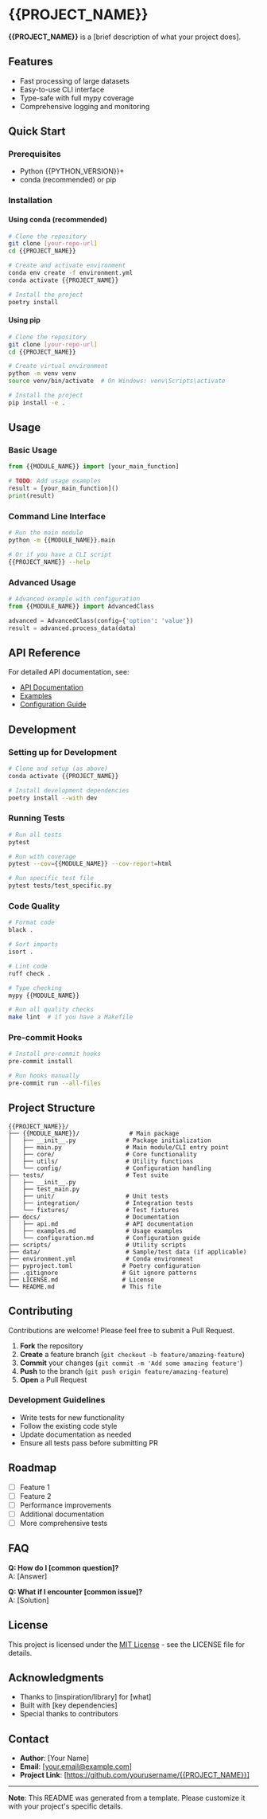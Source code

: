 # {{PROJECT_NAME}}

<!-- TODO: Add a compelling project description here -->
<!-- What does your project do? Why is it useful? -->

**{{PROJECT_NAME}}** is a [brief description of what your project does].

## Features

<!-- TODO: List the key features of your project -->
- Fast processing of large datasets
- Easy-to-use CLI interface
- Type-safe with full mypy coverage
- Comprehensive logging and monitoring

## Quick Start

### Prerequisites

- Python {{PYTHON_VERSION}}+
- conda (recommended) or pip

### Installation

#### Using conda (recommended)

```bash
# Clone the repository
git clone [your-repo-url]
cd {{PROJECT_NAME}}

# Create and activate environment
conda env create -f environment.yml
conda activate {{PROJECT_NAME}}

# Install the project
poetry install
```

#### Using pip

```bash
# Clone the repository
git clone [your-repo-url]
cd {{PROJECT_NAME}}

# Create virtual environment
python -m venv venv
source venv/bin/activate  # On Windows: venv\Scripts\activate

# Install the project
pip install -e .
```

## Usage

### Basic Usage

```python
from {{MODULE_NAME}} import [your_main_function]

# TODO: Add usage examples
result = [your_main_function]()
print(result)
```

### Command Line Interface

<!-- TODO: Add CLI examples if applicable -->
```bash
# Run the main module
python -m {{MODULE_NAME}}.main

# Or if you have a CLI script
{{PROJECT_NAME}} --help
```

### Advanced Usage

<!-- TODO: Add more complex examples -->
```python
# Advanced example with configuration
from {{MODULE_NAME}} import AdvancedClass

advanced = AdvancedClass(config={'option': 'value'})
result = advanced.process_data(data)
```

## API Reference

<!-- TODO: Link to detailed API documentation -->
For detailed API documentation, see:
- [API Documentation](docs/api.md)
- [Examples](docs/examples.md)
- [Configuration Guide](docs/configuration.md)

## Development

### Setting up for Development

```bash
# Clone and setup (as above)
conda activate {{PROJECT_NAME}}

# Install development dependencies
poetry install --with dev
```

### Running Tests

```bash
# Run all tests
pytest

# Run with coverage
pytest --cov={{MODULE_NAME}} --cov-report=html

# Run specific test file
pytest tests/test_specific.py
```

### Code Quality

```bash
# Format code
black .

# Sort imports
isort .

# Lint code
ruff check .

# Type checking
mypy {{MODULE_NAME}}

# Run all quality checks
make lint  # if you have a Makefile
```

### Pre-commit Hooks

<!-- TODO: Set up pre-commit if desired -->
```bash
# Install pre-commit hooks
pre-commit install

# Run hooks manually
pre-commit run --all-files
```

## Project Structure

```
{{PROJECT_NAME}}/
├── {{MODULE_NAME}}/              # Main package
│   ├── __init__.py              # Package initialization
│   ├── main.py                  # Main module/CLI entry point
│   ├── core/                    # Core functionality
│   ├── utils/                   # Utility functions
│   └── config/                  # Configuration handling
├── tests/                       # Test suite
│   ├── __init__.py
│   ├── test_main.py
│   ├── unit/                    # Unit tests
│   ├── integration/             # Integration tests
│   └── fixtures/                # Test fixtures
├── docs/                        # Documentation
│   ├── api.md                   # API documentation
│   ├── examples.md              # Usage examples
│   └── configuration.md         # Configuration guide
├── scripts/                     # Utility scripts
├── data/                        # Sample/test data (if applicable)
├── environment.yml              # Conda environment
├── pyproject.toml              # Poetry configuration
├── .gitignore                  # Git ignore patterns
├── LICENSE.md                  # License
└── README.md                   # This file
```

## Contributing

<!-- TODO: Customize contribution guidelines -->
Contributions are welcome! Please feel free to submit a Pull Request.

1. **Fork** the repository
2. **Create** a feature branch (`git checkout -b feature/amazing-feature`)
3. **Commit** your changes (`git commit -m 'Add some amazing feature'`)
4. **Push** to the branch (`git push origin feature/amazing-feature`)
5. **Open** a Pull Request

### Development Guidelines

- Write tests for new functionality
- Follow the existing code style
- Update documentation as needed
- Ensure all tests pass before submitting PR

## Roadmap

<!-- TODO: Add your project roadmap -->
- [ ] Feature 1
- [ ] Feature 2
- [ ] Performance improvements
- [ ] Additional documentation
- [ ] More comprehensive tests

## FAQ

<!-- TODO: Add frequently asked questions -->
**Q: How do I [common question]?**  
A: [Answer]

**Q: What if I encounter [common issue]?**  
A: [Solution]

## License

This project is licensed under the [MIT License](LICENSE.md) - see the LICENSE file for details.

## Acknowledgments

<!-- TODO: Credit inspirations, contributors, etc. -->
- Thanks to [inspiration/library] for [what]
- Built with [key dependencies]
- Special thanks to contributors

## Contact

<!-- TODO: Add your contact information -->
- **Author**: [Your Name]
- **Email**: [your.email@example.com]
- **Project Link**: [https://github.com/yourusername/{{PROJECT_NAME}}]

---

**Note**: This README was generated from a template. Please customize it with your project's specific details.




